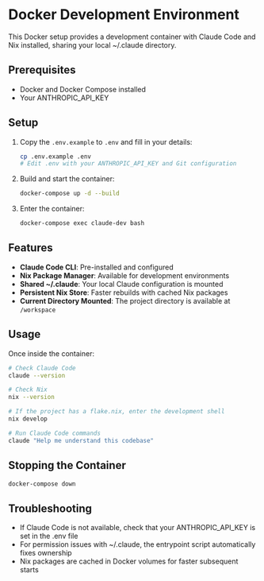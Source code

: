 # Docker Development Environment

This Docker setup provides a development container with Claude Code and Nix installed, sharing your local ~/.claude directory.

## Prerequisites

- Docker and Docker Compose installed
- Your ANTHROPIC_API_KEY

## Setup

1. Copy the `.env.example` to `.env` and fill in your details:
   ```bash
   cp .env.example .env
   # Edit .env with your ANTHROPIC_API_KEY and Git configuration
   ```

2. Build and start the container:
   ```bash
   docker-compose up -d --build
   ```

3. Enter the container:
   ```bash
   docker-compose exec claude-dev bash
   ```

## Features

- **Claude Code CLI**: Pre-installed and configured
- **Nix Package Manager**: Available for development environments
- **Shared ~/.claude**: Your local Claude configuration is mounted
- **Persistent Nix Store**: Faster rebuilds with cached Nix packages
- **Current Directory Mounted**: The project directory is available at `/workspace`

## Usage

Once inside the container:

```bash
# Check Claude Code
claude --version

# Check Nix
nix --version

# If the project has a flake.nix, enter the development shell
nix develop

# Run Claude Code commands
claude "Help me understand this codebase"
```

## Stopping the Container

```bash
docker-compose down
```

## Troubleshooting

- If Claude Code is not available, check that your ANTHROPIC_API_KEY is set in the .env file
- For permission issues with ~/.claude, the entrypoint script automatically fixes ownership
- Nix packages are cached in Docker volumes for faster subsequent starts